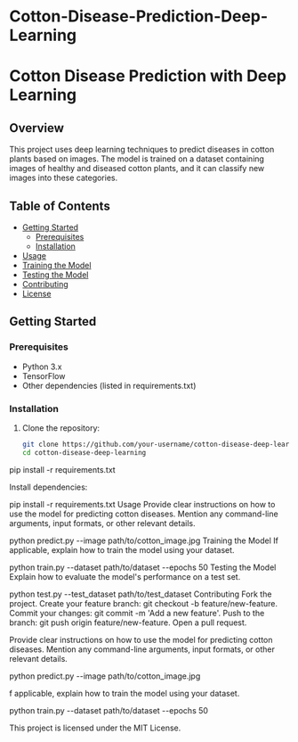 # Cotton-Disease-Prediction-Deep-Learning

# Cotton Disease Prediction with Deep Learning

## Overview

This project uses deep learning techniques to predict diseases in cotton plants based on images. The model is trained on a dataset containing images of healthy and diseased cotton plants, and it can classify new images into these categories.

## Table of Contents

- [Getting Started](#getting-started)
  - [Prerequisites](#prerequisites)
  - [Installation](#installation)
- [Usage](#usage)
- [Training the Model](#training-the-model)
- [Testing the Model](#testing-the-model)
- [Contributing](#contributing)
- [License](#license)

## Getting Started

### Prerequisites

- Python 3.x
- TensorFlow
- Other dependencies (listed in requirements.txt)

### Installation

1. Clone the repository:

   ```bash
   git clone https://github.com/your-username/cotton-disease-deep-learning.git
   cd cotton-disease-deep-learning
pip install -r requirements.txt

Install dependencies:


pip install -r requirements.txt
Usage
Provide clear instructions on how to use the model for predicting cotton diseases.
Mention any command-line arguments, input formats, or other relevant details.

python predict.py --image path/to/cotton_image.jpg
Training the Model
If applicable, explain how to train the model using your dataset.

python train.py --dataset path/to/dataset --epochs 50
Testing the Model
Explain how to evaluate the model's performance on a test set.

python test.py --test_dataset path/to/test_dataset
Contributing
Fork the project.
Create your feature branch: git checkout -b feature/new-feature.
Commit your changes: git commit -m 'Add a new feature'.
Push to the branch: git push origin feature/new-feature.
Open a pull request.

Provide clear instructions on how to use the model for predicting cotton diseases.
Mention any command-line arguments, input formats, or other relevant details.

python predict.py --image path/to/cotton_image.jpg

f applicable, explain how to train the model using your dataset.

python train.py --dataset path/to/dataset --epochs 50

This project is licensed under the MIT License.

